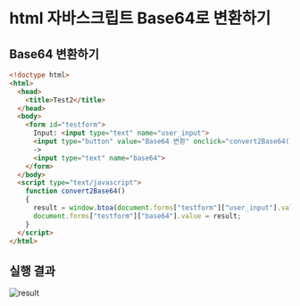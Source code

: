 # html 자바스크립트 Base64로 변환하기

## Base64 변환하기


```html
<!doctype html>
<html>
  <head>
    <title>Test2</title>
  </head>
  <body>
    <form id="testform">
      Input: <input type="text" name="user_input">
      <input type="button" value="Base64 변환" onclick="convert2Base64()"></input>
      ->
      <input type="text" name="base64">
    </form>
  </body>
  <script type="text/javascript">
    function convert2Base64()
    {
      result = window.btoa(document.forms["testform"]["user_input"].value)
      document.forms["testform"]["base64"].value = result;
    }
  </script>
</html>
```

## 실행 결과

![result](https://secuwave.github.io/secure3/learn_script/01/exercise021.png)
